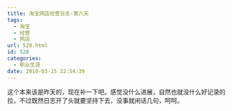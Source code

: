 ```yaml
---
title: 淘宝网店经营日志-第六天
tags:
  - 淘宝
  - 经营
  - 网店
url: 528.html
id: 528
categories:
  - 职业生涯
date: 2010-03-15 22:54:39
---
```


这个本来该是昨天的，现在补一下吧。感觉没什么进展，自然也就没什么好记录的拉，不过既然日志开了头就要坚持下去，没事就闲话几句，呵呵。